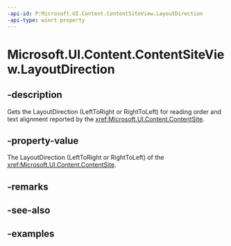 ```yaml
---
-api-id: P:Microsoft.UI.Content.ContentSiteView.LayoutDirection
-api-type: winrt property
---
```


# Microsoft.UI.Content.ContentSiteView.LayoutDirection

<!--
public Microsoft.UI.Content.ContentLayoutDirection LayoutDirection { get; }
-->

## -description

Gets the LayoutDirection (LeftToRight or RightToLeft) for reading order and text alignment reported by the <xref:Microsoft.UI.Content.ContentSite>.

## -property-value

The LayoutDirection (LeftToRight or RightToLeft) of the <xref:Microsoft.UI.Content.ContentSite>.

## -remarks

## -see-also

## -examples
